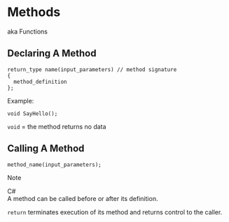 # Methods
aka Functions

## Declaring A Method
```
return_type name(input_parameters) // method signature
{
  method_definition
};
```

Example:
```
void SayHello();
```

`void` = the method returns no data

## Calling A Method
```
method_name(input_parameters);
```

> [!NOTE]
> C#    
> A method can be called before or after its definition.

`return` terminates execution of its method and returns control to the caller.
